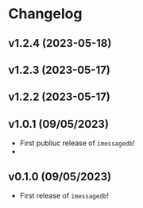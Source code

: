 # Changelog

<!--next-version-placeholder-->

## v1.2.4 (2023-05-18)


## v1.2.3 (2023-05-17)


## v1.2.2 (2023-05-17)


## v1.0.1 (09/05/2023)

- First publiuc release of `imessagedb`!
- 
## v0.1.0 (09/05/2023)

- First release of `imessagedb`!